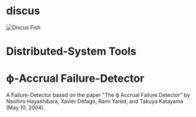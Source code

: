 # discus
![Discus Fish](https://s-media-cache-ak0.pinimg.com/736x/40/e5/21/40e52172b913bf9dab1b3ef56d97a0e0.jpg)

# Distributed-System Tools

# ϕ-Accrual Failure-Detector
A Failure-Detector based on the paper "The ϕ Accrual Failure Detector" by Naohiro Hayashibara,
Xavier Défago, Rami Yared, and Takuya Katayama (May 10, 2004).
